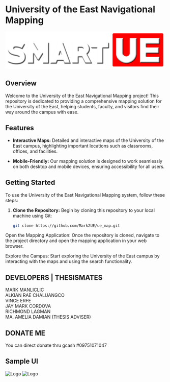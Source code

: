 # University of the East Navigational Mapping
![Logo](images/LOGO.png)

## Overview

Welcome to the University of the East Navigational Mapping project! This repository is dedicated to providing a comprehensive mapping solution for the University of the East, helping students, faculty, and visitors find their way around the campus with ease.

## Features

- **Interactive Maps:** Detailed and interactive maps of the University of the East campus, highlighting important locations such as classrooms, offices, and facilities.

- **Mobile-Friendly:** Our mapping solution is designed to work seamlessly on both desktop and mobile devices, ensuring accessibility for all users.

## Getting Started

To use the University of the East Navigational Mapping system, follow these steps:

1. **Clone the Repository:** Begin by cloning this repository to your local machine using Git:

   ```bash
   git clone https://github.com/Mark2UE/ue_map.git
Open the Mapping Application: Once the repository is cloned, navigate to the project directory and open the mapping application in your web browser.

Explore the Campus: Start exploring the University of the East campus by interacting with the maps and using the search functionality.

## DEVELOPERS | THESISMATES
MARK MANLICLIC <br>
ALKIAN RAE CHALUANGCO<br>
VINCE ERFE <br>
JAY MARK CORDOVA<br>
RICHMOND LAGMAN <br>
MA. AMELIA DAMIAN (THESIS ADVISER)

## DONATE ME
You can direct donate thru gcash #09751071047


## Sample UI

![Logo](screenshots/capture_1.JPG)
![Logo](screenshots/capture_2.JPG)
